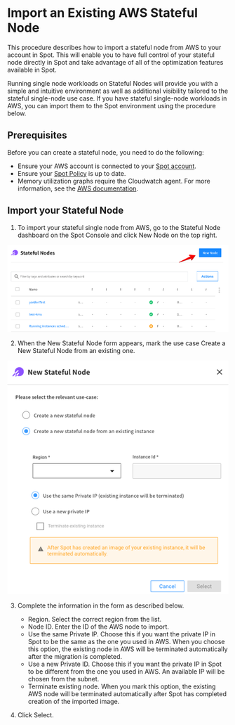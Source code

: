 # Import an Existing AWS Stateful Node

This procedure describes how to import a stateful node from AWS to your account in Spot. This will enable you to have full control of your stateful node directly in Spot and take advantage of all of the optimization features available in Spot.

Running single node workloads on Stateful Nodes will provide you with a simple and intuitive environment as well as additional visibility tailored to the stateful single-node use case. If you have stateful single-node workloads in AWS, you can import them to the Spot environment using the procedure below.

## Prerequisites

Before you can create a stateful node, you need to do the following:

- Ensure your AWS account is connected to your [Spot account](connect-your-cloud-provider/aws-account).
- Ensure your [Spot Policy](elastigroup/tutorials/elastigroup-tasks/update-spot-policy) is up to date.
- Memory utilization graphs require the Cloudwatch agent. For more information, see the [AWS documentation](https://docs.aws.amazon.com/AWSEC2/latest/UserGuide/mon-scripts.html).

## Import your Stateful Node

1. To import your stateful single node from AWS, go to the Stateful Node dashboard on the Spot Console and click New Node on the top right.

<img src="/managed-instance-a/_media/create-new-a.png" />

2. When the New Stateful Node form appears, mark the use case Create a New Stateful Node from an existing one.

<img src="/managed-instance/_media/create-new-b.png" />

3. Complete the information in the form as described below.

   - Region. Select the correct region from the list.
   - Node ID. Enter the ID of the AWS node to import.
   - Use the same Private IP. Choose this if you want the private IP in Spot to be the same as the one you used in AWS. When you choose this option, the existing node in AWS will be terminated automatically after the migration is completed.
   - Use a new Private ID. Choose this if you want the private IP in Spot to be different from the one you used in AWS. An available IP will be chosen from the subnet.
   - Terminate existing node. When you mark this option, the existing AWS node will be terminated automatically after Spot has completed creation of the imported image.

4. Click Select.
